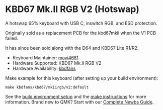 # KBD67 Mk.II RGB V2 (Hotswap)

A hotswap 65% keyboard with USB C, inswitch RGB, and ESD protection.

Originally sold as a replacement PCB for the kbd67mkii when the V1 PCB failed.

It has since been sold along with the D64 and KBD67 Lite R1/R2.

* Keyboard Maintainer: [moyi4681](https://github.com/moyi4681)
* Hardware Supported: KBD67 Mk.II RGB V2
* Hardware Availability: [kbdfans](https://kbdfans.myshopify.com/)

Make example for this keyboard (after setting up your build environment):

    make kbdfans/kbd67/mkiirgb/v2:default

See the [build environment setup](https://docs.qmk.fm/#/getting_started_build_tools) and the [make instructions](https://docs.qmk.fm/#/getting_started_make_guide) for more information. Brand new to QMK? Start with our [Complete Newbs Guide](https://docs.qmk.fm/#/newbs).
